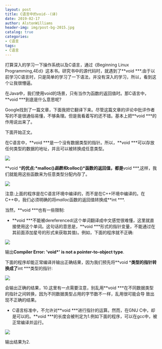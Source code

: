 ```yaml
---
layout: post
title: C语言中的void--(译)
date: 2019-02-17
author: AlstonWilliams
header-img: img/post-bg-2015.jpg
catalog: true
categories:
- C语言
tags:
- C语言
---
```

打算深入的学习一下操作系统以及C语言，通过《Beginning Linux Programming,4Ed》这本书。研究书中的源代码时，就遇到了**void ***.由于以前学习C语言时，只是简单的学习了一下语法，并没有深入的学习，所以，看到这个让我很懵逼。

在Java中，我们使用void的场景，只有当作为函数的返回值时。那C语言中，**void ***到底是什么意思呢?

Google找到了一篇文章，下面我把它翻译下来。尽管这篇文章的评论中批评作者写的不是很通俗易懂，不够条理。但是我看着写的还不错。基本上把**void ***的作用说出来了。


下面开始正文。

在C语言中，**void ***是一个没有数据类型的指针。所以，**void ***可以存放任何类型的数据的地址，并且可以被转换成任意类型。

![](http://upload-images.jianshu.io/upload_images/4108852-9e266559c7feed2d.png?imageMogr2/auto-orient/strip%7CimageView2/2/w/1240)

**void ***的优点:*malloc()*函数和*colloc()*函数的返回值，都是**void ***,这样，我们就能用这些函数来为任意类型分配内存了。

![](http://upload-images.jianshu.io/upload_images/4108852-ccea4d1c1ddd24af.png?imageMogr2/auto-orient/strip%7CimageView2/2/w/1240)

注意:上面的程序是在C语言环境中编译的，而不是在C++环境中编译的。在C++中，我们必须明确的将*malloc*函数的返回值转换成**int ***.

当然，**void ***也有一些限制:
- **void ***不能被dereferenced(这个单词翻译成中文感觉很难懂，这里就直接使用这个单词。这句话的意思是，**void ***形式的指针变量，不能通过在其前面添加星号的形式来获取其值)。例如，下面的程序就不正确:
 
![](http://upload-images.jianshu.io/upload_images/4108852-8d5351b15bf19d1d.png?imageMogr2/auto-orient/strip%7CimageView2/2/w/1240)

   输出**Compiler Error: 'void*' is not a pointer-to-object type**.

 下面的程序却能正常编译并输出正确结果，因为我们预先将**void ***类型的指针转换成了**int ***类型的指针:
 
![](http://upload-images.jianshu.io/upload_images/4108852-df5fae7c66976eb9.png?imageMogr2/auto-orient/strip%7CimageView2/2/w/1240)

 会输出正确的结果，10.这里有一点需要注意，别乱用**void ***在不同数据类型的指针之间转换，因为不同数据类型占用的字节数不一样，乱用很可能会导  致出现不正确的结果。

- C语言标准中，不允许对**void ***进行指针的运算。然而，在GNU C中，却是可以的。**void ***的长度会被判定为1.例如下面的程序，可以在gcc中，被正常编译并运行。

![](http://upload-images.jianshu.io/upload_images/4108852-9062f72adfcce36a.png?imageMogr2/auto-orient/strip%7CimageView2/2/w/1240)
  
 输出结果为2.
